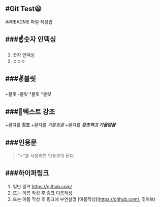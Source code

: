 #Git Test😀
---

##README 파일 작성법

###☝숫자 인덱싱
---
1. 숫자 인덱싱
2. ㅇㅇㅇ

###✌불릿
---
+불릿
-불릿
*불릿
  *불릿
  
###📝텍스트 강조
---
+글자를 **강조**
+글자를 *기울림꼴*
+글자를 ***강조하고 기울림꼴***

###인용문
---
>">"를 사용하면 인용문이 된다.

###하이퍼링크
---
1. 일반 링크 <https://github.com/>
2. 또는 이름 작성 후 링크 [이름작성](https://github.com/)
3. 또는 이름 작성 후 링크에 부연설명 [이름작성](https://github.com/, 깃허브)
